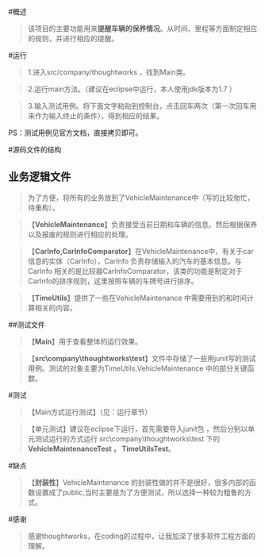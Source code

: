 #概述
>该项目的主要功能用来**提醒车辆的保养情况**。从时间、里程等方面制定相应的规则，并进行相应的提醒。

#运行
>1.进入src/company/thoughtworks ，找到Main类。

>2.运行main方法。（建议在eclipse中运行，本人使用jdk版本为1.7 ）

>3.输入测试用例。将下面文字粘贴到控制台，点击回车两次（第一次回车用来作为输入终止的条件），得到相应的结果。

PS：测试用例见官方文档，直接拷贝即可。

#源码文件的结构
## 业务逻辑文件
>为了方便，将所有的业务放到了VehicleMaintenance中（写的比较匆忙，待重构）。

>【**VehicleMaintenance**】负责接受当前日期和车辆的信息。然后根据保养以及报废的规则进行相应的处理。

>【**CarInfo,CarInfoComparator**】在VehicleMaintenance中，有关于car信息的实体（CarInfo），CarInfo 负责存储输入的汽车的基本信息。与CarInfo 相关的是比较器CarInfoComparator，该类的功能是制定对于CarInfo的排序规则，这里按照车辆的车牌号进行排序。

>【**TimeUtils**】提供了一些在VehicleMaintenance 中需要用到的和时间计算相关的内容。

##测试文件
>【**Main**】用于查看整体的运行效果。

>【**src\company\thoughtworks\test**】文件中存储了一些用junit写的测试用例。测试的对象主要为TimeUtils,VehicleMaintenance 中的部分关键函数。

#测试
>【Main方式运行测试】（见：运行章节）

>【单元测试】建议在eclipse下运行，首先需要导入junit包 ，然后分别以单元测试运行的方式运行 src\company\thoughtworks\test 下的 **VehicleMaintenanceTest ， TimeUtilsTest**。

#缺点
>【**封装性**】VehicleMaintenance 的封装性做的并不是很好，很多内部的函数设置成了public,当时主要是为了方便测试，所以选择一种较为粗鲁的方式。

#感谢
>感谢thoughtworks，在coding的过程中，让我加深了很多软件工程方面的理解。

